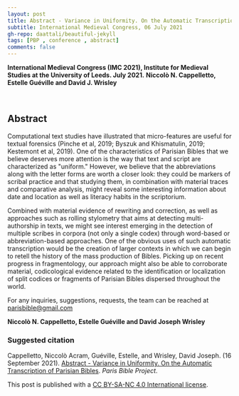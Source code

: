 ```yaml
---
layout: post
title: Abstract - Variance in Uniformity. On the Automatic Transcription of Parisian Bibles
subtitle: International Medieval Congress, 06 July 2021
gh-repo: daattali/beautiful-jekyll
tags: [PBP , conference , abstract]
comments: false
---
```


**International Medieval Congress (IMC 2021), Institute for Medieval Studies at the University of Leeds. July 2021.**
**Niccolò N. Cappelletto, Estelle Guéville and David J. Wrisley**

<br>

## Abstract

Computational text studies have illustrated that micro-features are useful for textual forensics (Pinche et al, 2019; Byszuk and Khismatulin, 2019; Kestemont et al, 2019). One of the characteristics of Parisian Bibles that we believe deserves more attention is the way that text and script are characterized as "uniform." However, we believe that the abbreviations along with the letter forms are worth a closer look: they could be markers of scribal practice and that studying them, in combination with material traces and comparative analysis, might reveal some interesting information about date and location as well as literacy habits in the scriptorium.

Combined with material evidence of rewriting and correction, as well as approaches such as rolling stylometry that aims at detecting multi-authorship in texts, we might see interest emerging in the detection of multiple scribes in corpora (not only a single codex) through word-based or abbreviation-based approaches. One of the obvious uses of such automatic transcription would be the creation of larger contexts in which we can begin to retell the history of the mass production of Bibles. Picking up on recent progress in fragmentology, our approach might also be able to corroborate material, codicological evidence related to the identification or localization of split codices or fragments of Parisian Bibles dispersed throughout the world.



For any inquiries, suggestions, requests, the team can be reached at [parisbible@gmail.com](mailto:parisbible@gmail.com)

**Niccolò N. Cappelletto, Estelle Guéville and David Joseph Wrisley**


### **Suggested citation**

Cappelletto, Niccolò Acram, Guéville, Estelle, and Wrisley, David Joseph. (16 September 2021). [Abstract - Variance in Uniformity. On the Automatic Transcription of Parisian Bibles](https://parisbible.github.io/2021-07-06-IMC2021-conf/). *Paris Bible Project*.

This post is published with a [CC BY-SA-NC 4.0 International license](https://creativecommons.org/licenses/by-nc-sa/4.0/).